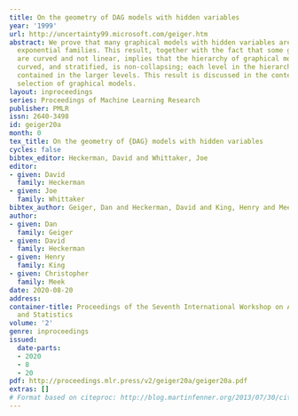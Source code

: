 ```yaml
---
title: On the geometry of DAG models with hidden variables
year: '1999'
url: http://uncertainty99.microsoft.com/geiger.htm
abstract: We prove that many graphical models with hidden variables are not curved
  exponential families. This result, together with the fact that some graphical models
  are curved and not linear, implies that the hierarchy of graphical models, as linear,
  curved, and stratified, is non-collapsing; each level in the hierarchy is strictly
  contained in the larger levels. This result is discussed in the context of model
  selection of graphical models.
layout: inproceedings
series: Proceedings of Machine Learning Research
publisher: PMLR
issn: 2640-3498
id: geiger20a
month: 0
tex_title: On the geometry of {DAG} models with hidden variables
cycles: false
bibtex_editor: Heckerman, David and Whittaker, Joe
editor:
- given: David
  family: Heckerman
- given: Joe
  family: Whittaker
bibtex_author: Geiger, Dan and Heckerman, David and King, Henry and Meek, Christopher
author:
- given: Dan
  family: Geiger
- given: David
  family: Heckerman
- given: Henry
  family: King
- given: Christopher
  family: Meek
date: 2020-08-20
address:
container-title: Proceedings of the Seventh International Workshop on Artificial Intelligence
  and Statistics
volume: '2'
genre: inproceedings
issued:
  date-parts:
  - 2020
  - 8
  - 20
pdf: http://proceedings.mlr.press/v2/geiger20a/geiger20a.pdf
extras: []
# Format based on citeproc: http://blog.martinfenner.org/2013/07/30/citeproc-yaml-for-bibliographies/
---
```

